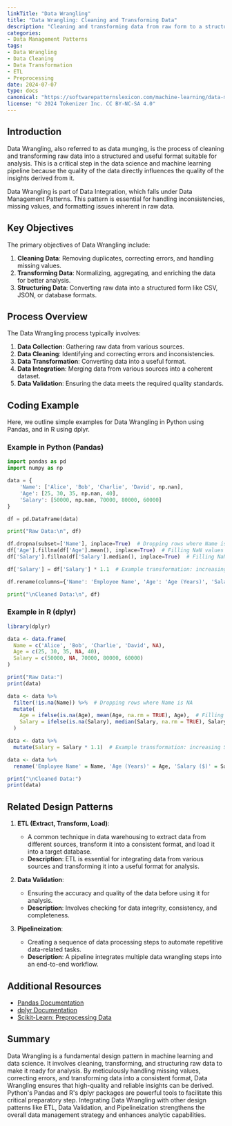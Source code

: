```yaml
---
linkTitle: "Data Wrangling"
title: "Data Wrangling: Cleaning and Transforming Data"
description: "Cleaning and transforming data from raw form to a structured format"
categories:
- Data Management Patterns
tags:
- Data Wrangling
- Data Cleaning
- Data Transformation
- ETL
- Preprocessing
date: 2024-07-07
type: docs
canonical: "https://softwarepatternslexicon.com/machine-learning/data-management-patterns/data-integration/data-wrangling"
license: "© 2024 Tokenizer Inc. CC BY-NC-SA 4.0"
---
```


## Introduction

Data Wrangling, also referred to as data munging, is the process of cleaning and transforming raw data into a structured and useful format suitable for analysis. This is a critical step in the data science and machine learning pipeline because the quality of the data directly influences the quality of the insights derived from it.

Data Wrangling is part of Data Integration, which falls under Data Management Patterns. This pattern is essential for handling inconsistencies, missing values, and formatting issues inherent in raw data.

## Key Objectives
The primary objectives of Data Wrangling include:

1. **Cleaning Data**: Removing duplicates, correcting errors, and handling missing values.
2. **Transforming Data**: Normalizing, aggregating, and enriching the data for better analysis.
3. **Structuring Data**: Converting raw data into a structured form like CSV, JSON, or database formats.

## Process Overview
The Data Wrangling process typically involves:

1. **Data Collection**: Gathering raw data from various sources.
2. **Data Cleaning**: Identifying and correcting errors and inconsistencies.
3. **Data Transformation**: Converting data into a useful format.
4. **Data Integration**: Merging data from various sources into a coherent dataset.
5. **Data Validation**: Ensuring the data meets the required quality standards.

## Coding Example

Here, we outline simple examples for Data Wrangling in Python using Pandas, and in R using dplyr.

### Example in Python (Pandas)

```python
import pandas as pd
import numpy as np

data = {
    'Name': ['Alice', 'Bob', 'Charlie', 'David', np.nan],
    'Age': [25, 30, 35, np.nan, 40],
    'Salary': [50000, np.nan, 70000, 80000, 60000]
}

df = pd.DataFrame(data)

print("Raw Data:\n", df)

df.dropna(subset=['Name'], inplace=True)  # Dropping rows where Name is NaN
df['Age'].fillna(df['Age'].mean(), inplace=True)  # Filling NaN values in Age with mean age
df['Salary'].fillna(df['Salary'].median(), inplace=True)  # Filling NaN values in Salary with median salary

df['Salary'] = df['Salary'] * 1.1  # Example transformation: increasing Salary by 10%

df.rename(columns={'Name': 'Employee Name', 'Age': 'Age (Years)', 'Salary': 'Salary ($)'}, inplace=True)

print("\nCleaned Data:\n", df)
```

### Example in R (dplyr)

```r
library(dplyr)

data <- data.frame(
  Name = c('Alice', 'Bob', 'Charlie', 'David', NA),
  Age = c(25, 30, 35, NA, 40),
  Salary = c(50000, NA, 70000, 80000, 60000)
)

print("Raw Data:")
print(data)

data <- data %>%
  filter(!is.na(Name)) %>%  # Dropping rows where Name is NA
  mutate(
    Age = ifelse(is.na(Age), mean(Age, na.rm = TRUE), Age),  # Filling NA values in Age with mean age
    Salary = ifelse(is.na(Salary), median(Salary, na.rm = TRUE), Salary)  # Filling NA values in Salary with median salary
  )

data <- data %>%
  mutate(Salary = Salary * 1.1)  # Example transformation: increasing Salary by 10%

data <- data %>%
  rename('Employee Name' = Name, 'Age (Years)' = Age, 'Salary ($)' = Salary)

print("\nCleaned Data:")
print(data)
```

## Related Design Patterns

1. **ETL (Extract, Transform, Load)**:
   - A common technique in data warehousing to extract data from different sources, transform it into a consistent format, and load it into a target database.
   - **Description**: ETL is essential for integrating data from various sources and transforming it into a useful format for analysis.

2. **Data Validation**:
   - Ensuring the accuracy and quality of the data before using it for analysis.
   - **Description**: Involves checking for data integrity, consistency, and completeness.

3. **Pipelineization**:
   - Creating a sequence of data processing steps to automate repetitive data-related tasks.
   - **Description**: A pipeline integrates multiple data wrangling steps into an end-to-end workflow.

## Additional Resources
- [Pandas Documentation](https://pandas.pydata.org/pandas-docs/stable/)
- [dplyr Documentation](https://dplyr.tidyverse.org/)
- [Scikit-Learn: Preprocessing Data](https://scikit-learn.org/stable/modules/preprocessing.html)

## Summary

Data Wrangling is a fundamental design pattern in machine learning and data science. It involves cleaning, transforming, and structuring raw data to make it ready for analysis. By meticulously handling missing values, correcting errors, and transforming data into a consistent format, Data Wrangling ensures that high-quality and reliable insights can be derived. Python's Pandas and R's dplyr packages are powerful tools to facilitate this critical preparatory step. Integrating Data Wrangling with other design patterns like ETL, Data Validation, and Pipelineization strengthens the overall data management strategy and enhances analytic capabilities.
